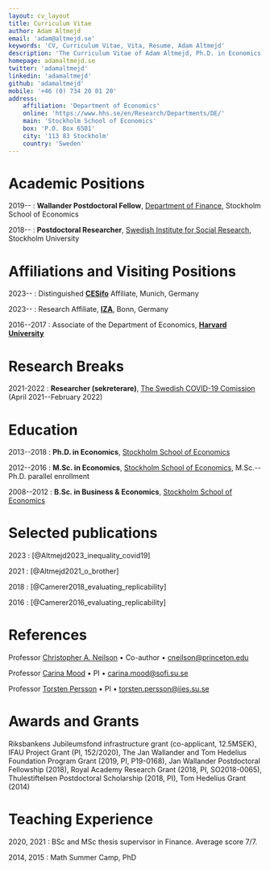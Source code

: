 ```yaml
---
layout: cv_layout
title: Curriculum Vitae
author: Adam Altmejd
email: 'adam@altmejd.se'
keywords: 'CV, Curriculum Vitae, Vita, Resume, Adam Altmejd'
description: 'The Curriculum Vitae of Adam Altmejd, Ph.D. in Economics.'
homepage: adamaltmejd.se
twitter: 'adamaltmejd'
linkedin: 'adamaltmejd'
github: 'adamaltmejd'
mobile: '+46 (0) 734 20 01 20'
address:
    affiliation: 'Department of Economics'
    online: 'https://www.hhs.se/en/Research/Departments/DE/'
    main: 'Stockholm School of Economics'
    box: 'P.O. Box 6501'
    city: '113 83 Stockholm'
    country: 'Sweden'
---
```



# Academic Positions

2019--
:   **Wallander Postdoctoral Fellow**, [Department of Finance](https://www.hhs.se/en/research/departments/df/), Stockholm School of Economics

2018--
:   **Postdoctoral Researcher**, [Swedish Institute for Social Research](https://www.sofi.su.se), Stockholm University

# Affiliations and Visiting Positions

2023--
:   Distinguished **[CESifo](https://www.cesifo.org/en/network-member/altmejd-adam)** Affiliate, Munich, Germany

2023--
:   Research Affiliate, **[IZA](https://www.iza.org/people/affiliates/32832/adam-altmejd)**, Bonn, Germany

2016--2017
:   Associate of the Department of Economics, **[Harvard University](http://economics.harvard.edu/)**

# Research Breaks

2021-2022
:   **Researcher (sekreterare)**, [The Swedish COVID-19 Comission](https://coronakommissionen.com) (April 2021--February 2022)

# Education

2013--2018
:   **Ph.D. in Economics**, [Stockholm School of Economics](https://www.hhs.se/en/Education/PhD/economics/)

2012--2016
:   **M.Sc. in Economics**, [Stockholm School of Economics](https://www.hhs.se/en/Education/MSc/MECON/), M.Sc.--Ph.D. parallel enrollment

2008--2012
:   **B.Sc. in Business & Economics**, [Stockholm School of Economics](https://www.hhs.se/en/Education/BSc/BE/)

# Selected publications

2023
:   [@Altmejd2023_inequality_covid19]

2021
:   [@Altmejd2021_o_brother]

2018
:   [@Camerer2018_evaluating_replicability]

2016
:   [@Camerer2016_evaluating_replicability]

# References

Professor [Christopher A. Neilson](https://christopherneilson.github.io) • Co-author • <cneilson@princeton.edu>

Professor [Carina Mood](https://www.su.se/profiles/carinam-1.185222) • PI • <carina.mood@sofi.su.se>

Professor [Torsten Persson](https://www.su.se/profiles/tpers-1.182602) • PI • <torsten.persson@iies.su.se>

# Awards and Grants
Riksbankens Jubileumsfond infrastructure grant (co-applicant, 12.5MSEK), IFAU Project Grant (PI, 152/2020), The Jan Wallander and Tom Hedelius Foundation Program Grant (2019, PI, P19-0168), Jan Wallander Postdoctoral Fellowship (2018), Royal Academy Research Grant (2018, PI, SO2018-0065), Thulestiftelsen Postdoctoral Scholarship (2018, PI), Tom Hedelius Grant (2014)

# Teaching Experience

2020, 2021
:   BSc and MSc thesis supervisor in Finance. Average score 7/7.

2014, 2015
:   Math Summer Camp, PhD